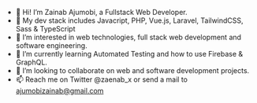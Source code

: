 - 👋 Hi! I’m Zainab Ajumobi, a Fullstack Web Developer.
- 💞️ My dev stack includes Javacript, PHP, Vue.js, Laravel, TailwindCSS, Sass & TypeScript
- 👀 I’m interested in web technologies, full stack web development and software engineering.
- 🌱 I’m currently learning Automated Testing and how to use Firebase & GraphQL.
- 💞️ I’m looking to collaborate on web and software development projects.
- 📫 Reach me on Twitter @zaenab_x or send a mail to ajumobizainab@gmail.com

<!---
sheismo/sheismo is a ✨ special ✨ repository because its `README.md` (this file) appears on your GitHub profile.
You can click the Preview link to take a look at your changes.
--->
